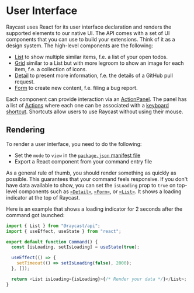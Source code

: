 # User Interface

Raycast uses React for its user interface declaration and renders the supported elements to our native UI. The API comes with a set of UI components that you can use to build your extensions. Think of it as a design system. The high-level components are the following:

* [List](list.md) to show multiple similar items, f.e. a list of your open todos.
* [Grid](grid.md) similar to a List but with more legroom to show an image for each item, f.e. a collection of icons.
* [Detail](detail.md) to present more information, f.e. the details of a GitHub pull request.
* [Form](form.md) to create new content, f.e. filing a bug report.

Each component can provide interaction via an [ActionPanel](action-panel.md). The panel has a list of [Actions](actions.md) where each one can be associated with a [keyboard shortcut](../keyboard.md). Shortcuts allow users to use Raycast without using their mouse.

## Rendering

To render a user interface, you need to do the following:

* Set the `mode` to `view` in the [`package.json` manifest file](../../zi-liao/manifest.md#command-properties)
* Export a React component from your command entry file

As a general rule of thumb, you should render something as quickly as possible. This guarantees that your command feels responsive. If you don't have data available to show, you can set the `isLoading` prop to `true` on top-level components such as [`<Detail>`](detail.md), [`<Form>`](form.md), or [`<List>`](list.md). It shows a loading indicator at the top of Raycast.

Here is an example that shows a loading indicator for 2 seconds after the command got launched:

```typescript
import { List } from "@raycast/api";
import { useEffect, useState } from "react";

export default function Command() {
  const [isLoading, setIsLoading] = useState(true);

  useEffect(() => {
    setTimeout(() => setIsLoading(false), 2000);
  }, []);

  return <List isLoading={isLoading}>{/* Render your data */}</List>;
}
```
